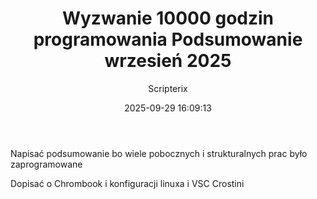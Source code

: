 ﻿---
title: "Wyzwanie 10000 godzin programowania Podsumowanie wrzesień 2025"
date: 2025-09-29 16:09:13
author: Scripterix
slug: wyzwanie-10000-godzin-programowania-podsumowanie-wrzesien-2025
post_id: 2022
categories:
  - "Wyzwanie"
tags:
  []
original_url: "https://opengateweb.com/posts/wyzwanie-10000-godzin-programowania-podsumowanie-wrzesien-2025/"
---

Napisać podsumowanie bo wiele pobocznych i strukturalnych prac było zaprogramowane

Dopisać o Chrombook i konfiguracji linuxa i VSC Crostini
